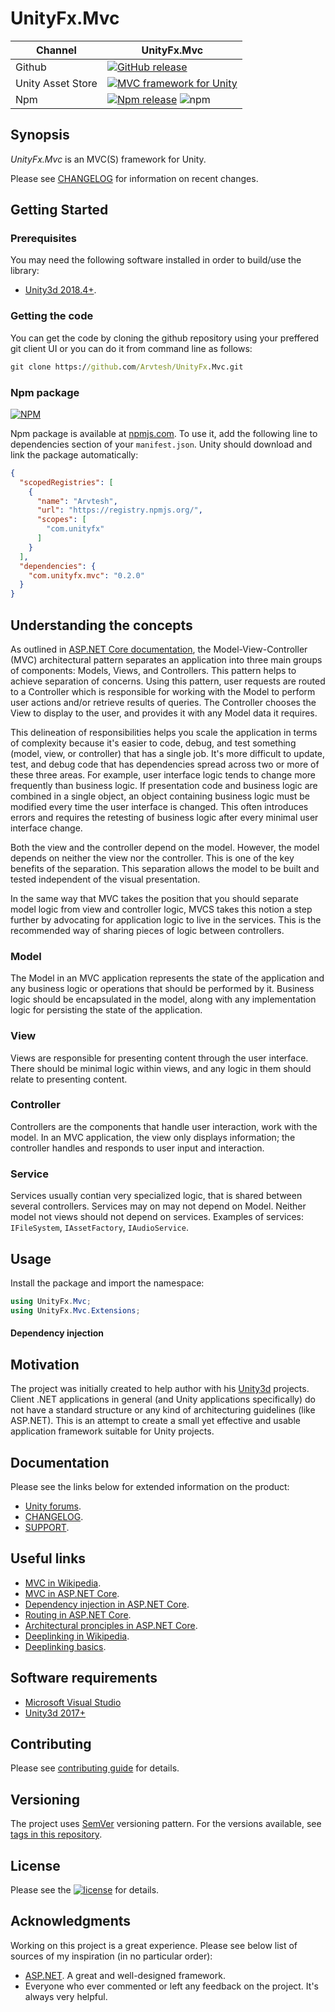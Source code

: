 # UnityFx.Mvc

Channel  | UnityFx.Mvc |
---------|---------------|
Github | [![GitHub release](https://img.shields.io/github/release/Arvtesh/UnityFx.Mvc.svg?logo=github)](https://github.com/Arvtesh/UnityFx.Mvc/releases)
Unity Asset Store | [![MVC framework for Unity](https://img.shields.io/badge/tools-v0.2.0-green.svg)](https://assetstore.unity.com/packages/tools/TODO)
Npm | [![Npm release](https://img.shields.io/npm/v/com.unityfx.mvc.svg)](https://www.npmjs.com/package/com.unityfx.mvc) ![npm](https://img.shields.io/npm/dt/com.unityfx.mvc)

## Synopsis

*UnityFx.Mvc* is an MVC(S) framework for Unity.

Please see [CHANGELOG](CHANGELOG.md) for information on recent changes.

## Getting Started
### Prerequisites
You may need the following software installed in order to build/use the library:
- [Unity3d 2018.4+](https://store.unity.com/).

### Getting the code
You can get the code by cloning the github repository using your preffered git client UI or you can do it from command line as follows:
```cmd
git clone https://github.com/Arvtesh/UnityFx.Mvc.git
```

### Npm package
[![NPM](https://nodei.co/npm/com.unityfx.mvc.png)](https://www.npmjs.com/package/com.unityfx.mvc)

Npm package is available at [npmjs.com](https://www.npmjs.com/package/com.unityfx.mvc). To use it, add the following line to dependencies section of your `manifest.json`. Unity should download and link the package automatically:
```json
{
  "scopedRegistries": [
    {
      "name": "Arvtesh",
      "url": "https://registry.npmjs.org/",
      "scopes": [
        "com.unityfx"
      ]
    }
  ],
  "dependencies": {
    "com.unityfx.mvc": "0.2.0"
  }
}
```

## Understanding the concepts
As outlined in [ASP.NET Core documentation](https://docs.microsoft.com/en-us/aspnet/core/mvc/overview), the Model-View-Controller (MVC) architectural pattern separates an application into three main groups of components: Models, Views, and Controllers. This pattern helps to achieve separation of concerns. Using this pattern, user requests are routed to a Controller which is responsible for working with the Model to perform user actions and/or retrieve results of queries. The Controller chooses the View to display to the user, and provides it with any Model data it requires.

This delineation of responsibilities helps you scale the application in terms of complexity because it's easier to code, debug, and test something (model, view, or controller) that has a single job. It's more difficult to update, test, and debug code that has dependencies spread across two or more of these three areas. For example, user interface logic tends to change more frequently than business logic. If presentation code and business logic are combined in a single object, an object containing business logic must be modified every time the user interface is changed. This often introduces errors and requires the retesting of business logic after every minimal user interface change.

Both the view and the controller depend on the model. However, the model depends on neither the view nor the controller. This is one of the key benefits of the separation. This separation allows the model to be built and tested independent of the visual presentation.

In the same way that MVC takes the position that you should separate model logic from view and controller logic, MVCS takes this notion a step further by advocating for application logic to live in the services. This is the recommended way of sharing pieces of logic between controllers.

### Model
The Model in an MVC application represents the state of the application and any business logic or operations that should be performed by it. Business logic should be encapsulated in the model, along with any implementation logic for persisting the state of the application.

### View
Views are responsible for presenting content through the user interface. There should be minimal logic within views, and any logic in them should relate to presenting content.

### Controller
Controllers are the components that handle user interaction, work with the model. In an MVC application, the view only displays information; the controller handles and responds to user input and interaction.

### Service
Services usually contian very specialized logic, that is shared between several controllers. Services may on may not depend on Model. Neither model not views should not depend on services. Examples of services: `IFileSystem`, `IAssetFactory`, `IAudioService`.

## Usage
Install the package and import the namespace:
```csharp
using UnityFx.Mvc;
using UnityFx.Mvc.Extensions;
```

#### Dependency injection

## Motivation
The project was initially created to help author with his [Unity3d](https://unity3d.com) projects. Client .NET applications in general (and Unity applications specifically) do not have a standard structure or any kind of architecturing guidelines (like ASP.NET). This is an attempt to create a small yet effective and usable application framework suitable for Unity projects.

## Documentation
Please see the links below for extended information on the product:
- [Unity forums](https://forum.unity.com/threads/TODO/).
- [CHANGELOG](CHANGELOG.md).
- [SUPPORT](.github/SUPPORT.md).

## Useful links
- [MVC in Wikipedia](https://en.wikipedia.org/wiki/Model%E2%80%93view%E2%80%93controller).
- [MVC in ASP.NET Core](https://docs.microsoft.com/en-us/aspnet/core/mvc/overview).
- [Dependency injection in ASP.NET Core](https://docs.microsoft.com/en-us/aspnet/core/fundamentals/dependency-injection).
- [Routing in ASP.NET Core](https://docs.microsoft.com/en-us/aspnet/core/fundamentals/routing).
- [Architectural pronciples in ASP.NET Core](https://docs.microsoft.com/en-us/dotnet/architecture/modern-web-apps-azure/architectural-principles).
- [Deeplinking in Wikipedia](https://en.wikipedia.org/wiki/Deep_linking).
- [Deeplinking basics](https://www.appsflyer.com/resources/everything-marketer-needs-to-know-deep-linking/deep-linking-basics/).

## Software requirements
- [Microsoft Visual Studio](https://www.visualstudio.com/vs/community/)
- [Unity3d 2017+](https://store.unity.com/)

## Contributing
Please see [contributing guide](.github/CONTRIBUTING.md) for details.

## Versioning
The project uses [SemVer](https://semver.org/) versioning pattern. For the versions available, see [tags in this repository](https://github.com/Arvtesh/UnityFx.Mvc/tags).

## License
Please see the [![license](https://img.shields.io/github/license/Arvtesh/UnityFx.Mvc.svg)](LICENSE.md) for details.

## Acknowledgments
Working on this project is a great experience. Please see below list of sources of my inspiration (in no particular order):
* [ASP.NET](https://www.asp.net/). A great and well-designed framework.
* Everyone who ever commented or left any feedback on the project. It's always very helpful.

